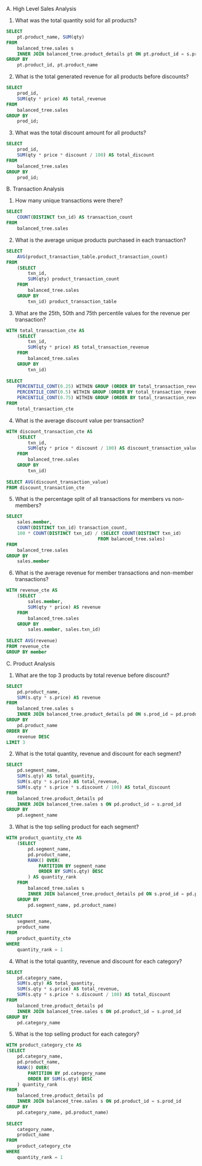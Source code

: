 A. High Level Sales Analysis

1. What was the total quantity sold for all products?
```sql
SELECT
	pt.product_name, SUM(qty)
FROM 
	balanced_tree.sales s
    INNER JOIN balanced_tree.product_details pt ON pt.product_id = s.prod_id
GROUP BY
	pt.product_id, pt.product_name
```

2. What is the total generated revenue for all products before discounts?
```sql
SELECT
	prod_id, 
    SUM(qty * price) AS total_revenue
FROM 
	balanced_tree.sales
GROUP BY 
	prod_id;
```

3. What was the total discount amount for all products?
```sql
SELECT
	prod_id, 
    SUM(qty * price * discount / 100) AS total_discount
FROM 
	balanced_tree.sales
GROUP BY 
	prod_id;
```

B. Transaction Analysis

1. How many unique transactions were there?
```sql
SELECT
	COUNT(DISTINCT txn_id) AS transaction_count
FROM
	balanced_tree.sales
```

2. What is the average unique products purchased in each transaction?
```sql
SELECT
	AVG(product_transaction_table.product_transaction_count)
FROM 
    (SELECT
        txn_id, 
        SUM(qty) product_transaction_count
    FROM
        balanced_tree.sales
    GROUP BY
        txn_id) product_transaction_table
```

3. What are the 25th, 50th and 75th percentile values for the revenue per transaction?
```sql
WITH total_transaction_cte AS
    (SELECT
        txn_id, 
        SUM(qty * price) AS total_transaction_revenue
    FROM 
        balanced_tree.sales
    GROUP BY
        txn_id)
        
SELECT 
	PERCENTILE_CONT(0.25) WITHIN GROUP (ORDER BY total_transaction_revenue) AS percentile_25,
    PERCENTILE_CONT(0.5) WITHIN GROUP (ORDER BY total_transaction_revenue) AS percentile_50,
    PERCENTILE_CONT(0.75) WITHIN GROUP (ORDER BY total_transaction_revenue) AS percentile_75
FROM 
	total_transaction_cte
```

4. What is the average discount value per transaction?
```sql
WITH discount_transaction_cte AS
    (SELECT
        txn_id, 
        SUM(qty * price * discount / 100) AS discount_transaction_value
    FROM 
        balanced_tree.sales
    GROUP BY
        txn_id)
        
SELECT AVG(discount_transaction_value)
FROM discount_transaction_cte
```

5. What is the percentage split of all transactions for members vs non-members?
```sql
SELECT
	sales.member, 
    COUNT(DISTINCT txn_id) transaction_count,
    100 * COUNT(DISTINCT txn_id) / (SELECT COUNT(DISTINCT txn_id)
                                  FROM balanced_tree.sales)
FROM
	balanced_tree.sales
GROUP BY
	sales.member
```

6. What is the average revenue for member transactions and non-member transactions?
```sql
WITH revenue_cte AS
    (SELECT
        sales.member,
        SUM(qty * price) AS revenue
    FROM 
        balanced_tree.sales
    GROUP BY
        sales.member, sales.txn_id)
 
SELECT AVG(revenue)
FROM revenue_cte
GROUP BY member
```

C. Product Analysis

1. What are the top 3 products by total revenue before discount?
```sql
SELECT
	pd.product_name,
    SUM(s.qty * s.price) AS revenue
FROM 
	balanced_tree.sales s
    INNER JOIN balanced_tree.product_details pd ON s.prod_id = pd.product_id
GROUP BY
	pd.product_name
ORDER BY
	revenue DESC
LIMIT 3
```

2. What is the total quantity, revenue and discount for each segment?
```sql
SELECT
	pd.segment_name, 
    SUM(s.qty) AS total_quantity,
    SUM(s.qty * s.price) AS total_revenue,
    SUM(s.qty * s.price * s.discount / 100) AS total_discount
FROM 
	balanced_tree.product_details pd
    INNER JOIN balanced_tree.sales s ON pd.product_id = s.prod_id
GROUP BY
	pd.segment_name
```

3. What is the top selling product for each segment?
```sql
WITH product_quantity_cte AS
    (SELECT
        pd.segment_name,
        pd.product_name,
        RANK() OVER(
            PARTITION BY segment_name
            ORDER BY SUM(s.qty) DESC
        ) AS quantity_rank
    FROM
        balanced_tree.sales s
        INNER JOIN balanced_tree.product_details pd ON s.prod_id = pd.product_id
    GROUP BY
        pd.segment_name, pd.product_name)

SELECT
	segment_name,
    product_name
FROM 
	product_quantity_cte
WHERE 
	quantity_rank = 1
```

4. What is the total quantity, revenue and discount for each category?
```sql
SELECT
	pd.category_name, 
    SUM(s.qty) AS total_quantity,
    SUM(s.qty * s.price) AS total_revenue,
    SUM(s.qty * s.price * s.discount / 100) AS total_discount
FROM
	balanced_tree.product_details pd
    INNER JOIN balanced_tree.sales s ON pd.product_id = s.prod_id
GROUP BY
	pd.category_name
```

5. What is the top selling product for each category?
```sql
WITH product_category_cte AS 
(SELECT
	pd.category_name,
    pd.product_name,
    RANK() OVER(
    	PARTITION BY pd.category_name
      	ORDER BY SUM(s.qty) DESC
    ) quantity_rank
FROM
	balanced_tree.product_details pd
    INNER JOIN balanced_tree.sales s ON pd.product_id = s.prod_id
GROUP BY
	pd.category_name, pd.product_name)
    
SELECT
	category_name,
    product_name
FROM 
	product_category_cte
WHERE
	quantity_rank = 1
```
